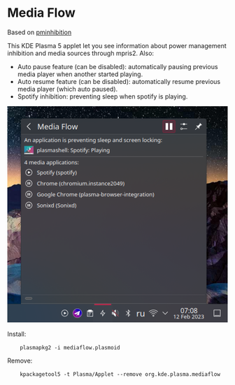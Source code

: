 # Media Flow

Based on [pminhibition](https://github.com/popov895/pminhibition)

This KDE Plasma 5 applet let you see information about power management inhibition and media sources through mpris2. Also:

 - Auto pause feature (can be disabled): automatically pausing previous media player when another started playing.
 - Auto resume feature (can be disabled): automatically resume previous media player (which auto paused).
 - Spotify inhibition: preventing sleep when spotify is playing.

![Screenshot](screenshot.png)

Install:
```
    plasmapkg2 -i mediaflow.plasmoid
```
Remove:
```
    kpackagetool5 -t Plasma/Applet --remove org.kde.plasma.mediaflow
```
